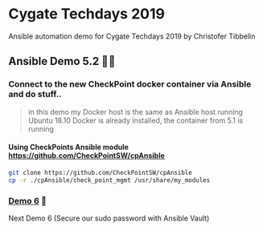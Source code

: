 # Cygate Techdays 2019
Ansible automation demo for Cygate Techdays 2019 by Christofer Tibbelin

## Ansible Demo 5.2 :whale::metal:

### Connect to the new CheckPoint docker container via Ansible and do stuff..

> in this demo my Docker host is the same as Ansible host running Ubuntu 18.10
> Docker is already installed, the container from 5.1 is running

#### Using CheckPoints Ansible module https://github.com/CheckPointSW/cpAnsible
```sh
git clone https://github.com/CheckPointSW/cpAnsible
cp -r ./cpAnsible/check_point_mgmt /usr/share/my_modules
```




### [Demo 6](../demo6/) :dog:
Next Demo 6 (Secure our sudo password with Ansible Vault)
